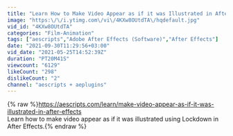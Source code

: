 ```yaml
---
title: "Learn How to Make Video Appear as if it was Illustrated in After Effects"
image: "https:\/\/i.ytimg.com\/vi\/4KXw8OUtdTA\/hqdefault.jpg"
vid_id: "4KXw8OUtdTA"
categories: "Film-Animation"
tags: ["aescripts","Adobe After Effects (Software)","After Effects"]
date: "2021-09-30T11:29:56+03:00"
vid_date: "2021-05-25T14:52:39Z"
duration: "PT20M41S"
viewcount: "6129"
likeCount: "298"
dislikeCount: "2"
channel: "aescripts + aeplugins"
---
```

{% raw %}<a rel="nofollow" target="blank" href="https://aescripts.com/learn/make-video-appear-as-if-it-was-illustrated-in-after-effects">https://aescripts.com/learn/make-video-appear-as-if-it-was-illustrated-in-after-effects</a><br />Learn how to make video appear as if it was illustrated using Lockdown in After Effects.{% endraw %}
